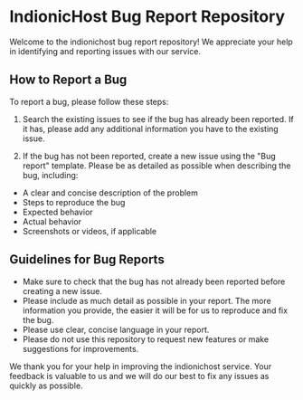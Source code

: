 # IndionicHost Bug Report Repository

Welcome to the indionichost bug report repository! We appreciate your help in identifying and reporting issues with our service.

## How to Report a Bug
To report a bug, please follow these steps:

1. Search the existing issues to see if the bug has already been reported. If it has, please add any additional information you have to the existing issue.

2. If the bug has not been reported, create a new issue using the "Bug report" template. Please be as detailed as possible when describing the bug, including:

* A clear and concise description of the problem
* Steps to reproduce the bug
* Expected behavior
* Actual behavior
* Screenshots or videos, if applicable

## Guidelines for Bug Reports
* Make sure to check that the bug has not already been reported before creating a new issue.
* Please include as much detail as possible in your report. The more information you provide, the easier it will be for us to reproduce and fix the bug.
* Please use clear, concise language in your report.
* Please do not use this repository to request new features or make suggestions for improvements.

We thank you for your help in improving the indionichost service. Your feedback is valuable to us and we will do our best to fix any issues as quickly as possible.
